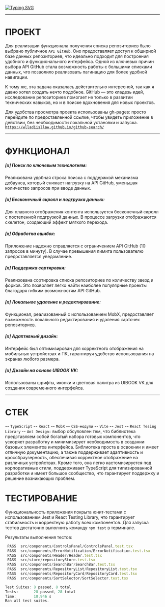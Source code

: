 [![Typing SVG](https://readme-typing-svg.herokuapp.com?color=%0077ff&size=32&&width=600&lines=ГитГид+-+путеводитель+по+GitGub)](https://git.io/typing-svg)

---

# ПРОЕКТ

Для реализации функционала получения списка репозиториев было выбрано публичное `API GitHub`. Оно предоставляет доступ к обширной базе данных репозиториев, что идеально подходит для построения удобного и функционального интерфейса. Одной из ключевых причин выбора API GitHub стала возможность работы с большими списками данных, что позволило реализовать пагинацию для более удобной навигации.

К тому же, эта задача оказалась действительно интересной, так как я давно хотел создать нечто подобное. GitHub — это кладезь идей, исследование репозиториев помогает не только в развитии технических навыков, но и в поиске вдохновения для новых проектов.

Для удобства просмотра проекта использованы gh-pages: просто перейдите по предоставленной ссылке, чтобы увидеть приложение в действии, без необходимости локальной установки и запуска.
[`https://wlladiisllaw.github.io/github-search/`](https://wlladiisllaw.github.io/github-search/)

---

# ФУНКЦИОНАЛ

##### [x] Поиск по ключевым технологиям:

Реализована удобная строка поиска с поддержкой механизма дебаунса, который снижает нагрузку на API GitHub, уменьшая количество запросов при вводе данных.

##### [x] Бесконечный скролл и подгрузка данных:

Для плавного отображения контента используется бесконечный скролл с постепенной подгрузкой данных. В процессе загрузки отображаются скелетон, создающий эффект мягкого перехода.

##### [x] Обработка ошибок:

Приложение надежно справляется с ограничением API GitHub (10 запросов в минуту). В случае превышения лимита пользователю предоставляется уведомление.

##### [x] Поддержка сортировки:

Реализована сортировка списка репозиториев по количеству звезд и форков. Это позволяет легко найти наиболее популярные проекты благодаря гибким возможностям API GitHub.

##### [x] Локальное удаление и редактирование:

Функционал, реализованный с использованием MobX, предоставляет возможность локального редактирования и удаления карточек репозиториев.

##### [x] Адаптивный дизайн:

Интерфейс был оптимизирован для корректного отображения на мобильных устройствах и ПК, гарантируя удобство использования на экранах любого размера.

##### [x] Дизайн на основе UIBOOK VK:

Использованы шрифты, иконки и цветовая палитра из UIBOOK VK для создания современного интерфейса.

---

# СТЕК

-- `TypeScript`
-- `React`
-- `MobX`
-- `CSS-модули`
-- `Vite`
-- `Jest`
-- `React Tesing Library`
-- `Ant Design:` выбор обсуловлен тем, что библиотека представляем собой богатый набора готовых компонентов, что ускоряет разработку и минимизирует необходимость в создании базовых элементов интерфейса. Библиотека проста в освоении и имеет отличную документацию, а также поддерживает адаптивность и кроссбраузерность, обеспечивая корректное отображение на различных устройствах. Кроме того, она легко кастомизируется под корпоративные стили, поддерживает TypeScript для типизированной разработки и имеет большое сообщество, что гарантирует поддержку и решение возникающих проблем.

# ТЕСТИРОВАНИЕ

Функциональность приложения покрыта юнит-тестами с использованием Jest и React Testing Library, что гарантирует стабильность и корректную работу всех компонентов. Для запуска тестов достаточно выполнить команду `npm test` в терминале.

Результаты выполнения тестов:

```ts
 PASS  src/components/ControlsPanel/ControlsPanel.test.tsx
 PASS  src/components/ErrorNotification/ErrorNotification.test.tsx
 PASS  src/components/Header/Header.test.tsx
 PASS  src/store/repositoryStore.test.tsx
 PASS  src/components/SearchBar/SearchBar.test.tsx
 PASS  src/components/RepositoryList/RepositoryList.test.tsx
 PASS  src/components/RepositoryCard/RepositoryCard.test.tsx
 PASS  src/components/SortSelector/SortSelector.test.tsx

Test Suites: 8 passed, 8 total
Tests:       28 passed, 28 total
Time:        10.946 s
Ran all test suites.
```
